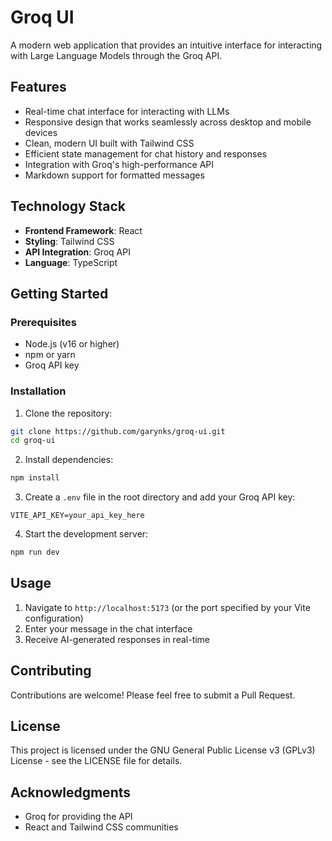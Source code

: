 # Groq UI

A modern web application that provides an intuitive interface for interacting with Large Language Models through the Groq API.

## Features

- Real-time chat interface for interacting with LLMs
- Responsive design that works seamlessly across desktop and mobile devices
- Clean, modern UI built with Tailwind CSS
- Efficient state management for chat history and responses
- Integration with Groq's high-performance API
- Markdown support for formatted messages

## Technology Stack

- **Frontend Framework**: React
- **Styling**: Tailwind CSS
- **API Integration**: Groq API
- **Language**: TypeScript

## Getting Started

### Prerequisites

- Node.js (v16 or higher)
- npm or yarn
- Groq API key

### Installation

1. Clone the repository:
```bash
git clone https://github.com/garynks/groq-ui.git
cd groq-ui
```

2. Install dependencies:
```bash
npm install
```

3. Create a `.env` file in the root directory and add your Groq API key:
```
VITE_API_KEY=your_api_key_here
```

4. Start the development server:
```bash
npm run dev
```

## Usage

1. Navigate to `http://localhost:5173` (or the port specified by your Vite configuration)
2. Enter your message in the chat interface
3. Receive AI-generated responses in real-time

## Contributing

Contributions are welcome! Please feel free to submit a Pull Request.

## License

This project is licensed under the GNU General Public License v3 (GPLv3) License - see the LICENSE file for details.

## Acknowledgments

- Groq for providing the API
- React and Tailwind CSS communities
